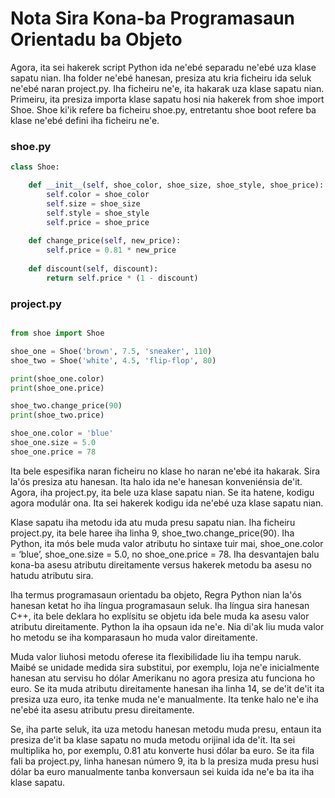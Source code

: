 # Nota Sira Kona-ba Programasaun Orientadu ba Objeto
Agora, ita sei hakerek script Python ida ne'ebé separadu ne'ebé uza klase sapatu nian. Iha folder ne'ebé hanesan, presiza atu kria ficheiru ida seluk ne'ebé naran project.py. Iha ficheiru ne'e, ita  hakarak uza klase sapatu nian. Primeiru, ita presiza importa klase sapatu hosi nia hakerek from shoe import Shoe. Shoe ki'ik refere ba ficheiru shoe.py, entretantu shoe boot refere ba klase ne'ebé defini iha ficheiru ne'e.

### shoe.py
```python
class Shoe:

    def __init__(self, shoe_color, shoe_size, shoe_style, shoe_price):
        self.color = shoe_color
        self.size = shoe_size
        self.style = shoe_style
        self.price = shoe_price
    
    def change_price(self, new_price):
        self.price = 0.81 * new_price
        
    def discount(self, discount):
        return self.price * (1 - discount)
```
### project.py
```python

from shoe import Shoe

shoe_one = Shoe('brown', 7.5, 'sneaker', 110) 
shoe_two = Shoe('white', 4.5, 'flip-flop', 80)

print(shoe_one.color)
print(shoe_one.price)

shoe_two.change_price(90)
print(shoe_two.price)

shoe_one.color = 'blue'
shoe_one.size = 5.0
shoe_one.price = 78
```

Ita bele espesifika naran ficheiru no klase ho naran ne'ebé ita hakarak. Sira la'ós presiza atu hanesan. Ita  halo ida ne'e hanesan konveniénsia de'it. Agora, iha project.py, ita bele uza klase sapatu nian. Se ita  hatene, kodigu agora modulár ona. Ita sei hakerek kodigu ida ne'ebé uza klase sapatu nian.

Klase sapatu iha metodu ida atu muda presu sapatu nian. Iha ficheiru project.py, ita bele haree iha linha 9, shoe_two.change_price(90). Iha Python, ita mós bele muda valor atributu ho sintaxe tuir mai, shoe_one.color = ‘blue’, shoe_one.size = 5.0, no shoe_one.price = 78. Iha desvantajen balu kona-ba asesu atributu direitamente versus hakerek metodu ba asesu no hatudu atributu sira.

Iha termus programasaun orientadu ba objeto,
Regra Python nian la'ós hanesan ketat ho iha língua programasaun seluk. 
Iha língua sira hanesan C++, ita bele deklara ho explísitu se objetu ida bele muda ka asesu valor atributu direitamente. Python la iha opsaun ida ne'e.
Nia di'ak liu muda valor ho metodu se iha komparasaun ho muda valor direitamente.

Muda valor liuhosi metodu oferese ita flexibilidade liu iha tempu naruk. Maibé se unidade medida sira substitui, por exemplu, loja ne'e inicialmente hanesan atu servisu ho dólar Amerikanu no agora presiza atu funciona ho euro. Se ita muda atributu direitamente hanesan iha linha 14, se de'it de'it ita presiza uza euro, ita tenke muda ne'e manualmente. Ita tenke halo ne'e iha ne'ebé ita asesu atributu presu direitamente.

Se, iha parte seluk, ita uza metodu hanesan metodu muda presu, entaun ita presiza de'it ba klase sapatu no muda metodu orijinal ida de'it. Ita sei multiplika ho, por exemplu, 0.81 atu konverte husi dólar ba euro. Se ita fila fali ba project.py, linha hanesan número 9, ita b la presiza muda presu husi dólar ba euro manualmente tanba konversaun sei kuida ida ne'e ba ita iha klase sapatu.
